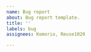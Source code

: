```yaml
---
name: Bug report
about: Bug report template.
title: ''
labels: bug
assignees: Komorio, Reuse1020

---
```



